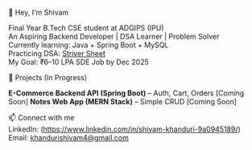 👋 Hey, I'm Shivam

 Final Year B.Tech CSE student at ADGIPS (IPU)  
 An Aspiring Backend Developer | DSA Learner | Problem Solver  
 Currently learning: Java + Spring Boot + MySQL  
 Practicing DSA: [Striver Sheet](https://takeuforward.org/interviews/strivers-sde-sheet-top-coding-interview-problems/)  
 My Goal: ₹6–10 LPA SDE Job by Dec 2025

 📂 Projects (In Progress)

 **E-Commerce Backend API (Spring Boot)** – Auth, Cart, Orders [Coming Soon]
 **Notes Web App (MERN Stack)** – Simple CRUD [Coming Soon]

 📫 Connect with me  
 LinkedIn: (https://www.linkedin.com/in/shivam-khanduri-9a0945189/)
 Email: khandurishivam4@gmail.com
